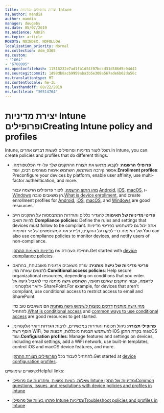 ```yaml
---
title: יצירת פרופילים ומדיניות Intune
ms.author: mandia
author: mandia
manager: dougeby
ms.date: 05/07/2019
ms.audience: Admin
ms.topic: article
ROBOTS: NOINDEX, NOFOLLOW
localization_priority: Normal
ms.collection: Adm_O365
ms.custom:
- "1064"
- "6700005"
ms.openlocfilehash: 11516232e7ad1fb1d54f07bccd31d586d5c04d42
ms.sourcegitcommit: 1d98db8acb9959aba3b5e308a567ade6b62da56c
ms.translationtype: MT
ms.contentlocale: he-IL
ms.lasthandoff: 08/22/2019
ms.locfileid: "36514764"
---
```

# <a name="creating-intune-policy-and-profiles"></a><span data-ttu-id="2ccda-102">יצירת מדיניות Intune ופרופילים</span><span class="sxs-lookup"><span data-stu-id="2ccda-102">Creating Intune policy and profiles</span></span>

<span data-ttu-id="2ccda-103">Intune, תוכל ליצור מדיניות ופרופילים לעשות דברים אחרים.</span><span class="sxs-lookup"><span data-stu-id="2ccda-103">In Intune, you can create policies and profiles that do different things.</span></span>

- <span data-ttu-id="2ccda-104">**פרופילי הרשמה**: לקבוע מראש את תצורת ההתקנים שלך על-ידי הפלטפורמה, אפשר קירבה משתמש, השתמש אימות מגורמים רבים, ועוד.</span><span class="sxs-lookup"><span data-stu-id="2ccda-104">**Enrollment profiles**: Preconfigure your devices by platform, enable user affinity, use multi-factor authentication, and more.</span></span>

  <span data-ttu-id="2ccda-105">[מהו התקן הרשמה](https://docs.microsoft.com/intune/device-enrollment), ליצור פרופילים הרשמה עבור [Android](https://docs.microsoft.com/intune/android-enroll), [iOS](https://docs.microsoft.com/intune/ios-enroll), [macOS](https://docs.microsoft.com/intune/macos-enroll), ו- [Windows](https://docs.microsoft.com/intune/windows-enrollment-methods) הן משאבים טובה.</span><span class="sxs-lookup"><span data-stu-id="2ccda-105">[What is device enrollment](https://docs.microsoft.com/intune/device-enrollment), and create enrollment profiles for [Android](https://docs.microsoft.com/intune/android-enroll), [iOS](https://docs.microsoft.com/intune/ios-enroll), [macOS](https://docs.microsoft.com/intune/macos-enroll), and [Windows](https://docs.microsoft.com/intune/windows-enrollment-methods) are good resources.</span></span>

- <span data-ttu-id="2ccda-106">**פריטי מדיניות של תאימות**: להגדיר כללים והגדרות המתבססות על התקנים חייב להיות תואם.</span><span class="sxs-lookup"><span data-stu-id="2ccda-106">**Compliance policies**: Define the rules and settings that devices must follow to be compliant.</span></span> <span data-ttu-id="2ccda-107">אתה יכול גם להשתמש בפריטי מדיניות של תאימות כדי לפקח על התקנים, וליידע את המשתמשים של אי-תאימות.</span><span class="sxs-lookup"><span data-stu-id="2ccda-107">You can also use compliance policies to monitor devices, and notify users of non-compliance.</span></span>

  <span data-ttu-id="2ccda-108">תחילת העבודה עם [מדיניות תאימות ההתקן](https://docs.microsoft.com/intune/device-compliance-get-started).</span><span class="sxs-lookup"><span data-stu-id="2ccda-108">Get started with [device compliance policies](https://docs.microsoft.com/intune/device-compliance-get-started).</span></span>
- <span data-ttu-id="2ccda-109">**פריטי מדיניות של גישה מותנית**: עזרה משאבים ארגונית מאובטחת, בהתאם לתנאים שאתה מזין.</span><span class="sxs-lookup"><span data-stu-id="2ccda-109">**Conditional access policies**: Help secure organizational resources, depending on conditions that you enter.</span></span> <span data-ttu-id="2ccda-110">לדוגמה, עבור התקנים שאינם תואמי, השתמש גישה מותנה כדי להגביל גישה אל דואר אלקטרוני ו- SharePoint.</span><span class="sxs-lookup"><span data-stu-id="2ccda-110">For example, for devices that aren't compliant, use conditional access to restrict access to email and SharePoint.</span></span>

  <span data-ttu-id="2ccda-111">[מהי גישה מותנית](https://docs.microsoft.com/intune/conditional-access) [דרכים נפוצות לשימוש גישה מותנית](https://docs.microsoft.com/intune/conditional-access-intune-common-ways-use) הם משאבים טוב כדי להתחיל.</span><span class="sxs-lookup"><span data-stu-id="2ccda-111">[What is conditional access](https://docs.microsoft.com/intune/conditional-access) and [common ways to use conditional access](https://docs.microsoft.com/intune/conditional-access-intune-common-ways-use) are good resources to get started.</span></span>

- <span data-ttu-id="2ccda-112">**פרופילי תצורה**: ניהול תכונות והגדרות במכשירים, לרבות הגדרות דואר אלקטרוני, הוסף רשת WiFi, להשתמש תבניות מוכללות, תכונות של iOS בקרת התקן macOS ועוד.</span><span class="sxs-lookup"><span data-stu-id="2ccda-112">**Configuration profiles**: Manage features and settings on devices, including email settings, add a WiFi network, use built-in templates, control iOS and macOS device features, and more.</span></span>

  <span data-ttu-id="2ccda-113">להתחיל לעבוד בכל [הפרופילים תצורת ההתקן](https://docs.microsoft.com/intune/device-profiles).</span><span class="sxs-lookup"><span data-stu-id="2ccda-113">Get started at [device configuration profiles](https://docs.microsoft.com/intune/device-profiles).</span></span>

<span data-ttu-id="2ccda-114">קישורים שימושיים:</span><span class="sxs-lookup"><span data-stu-id="2ccda-114">Helpful links:</span></span>

- [<span data-ttu-id="2ccda-115">שאלות, בעיות נפוצות, ופתרונות עם פרופילי Intune ומדיניות של התקן</span><span class="sxs-lookup"><span data-stu-id="2ccda-115">Common questions, issues, and resolutions with device policies and profiles in Intune</span></span>](https://docs.microsoft.com/intune/device-profile-troubleshoot)

- [<span data-ttu-id="2ccda-116">פתרון בעיות של פרופילי Intune ומדיניות</span><span class="sxs-lookup"><span data-stu-id="2ccda-116">Troubleshoot policies and profiles in Intune</span></span>](https://docs.microsoft.com/intune/troubleshoot-policies-in-microsoft-intune)
